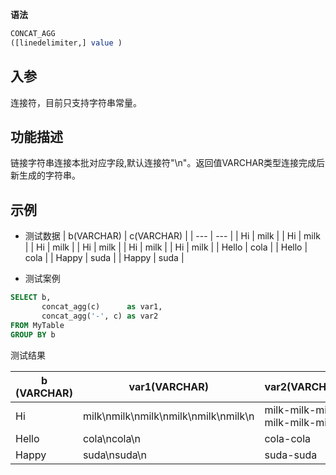 **语法**

```sql
CONCAT_AGG
([linedelimiter,] value )
```

## 入参

连接符，目前只支持字符串常量。

## 功能描述

链接字符串连接本批对应字段,默认连接符"\n"。返回值VARCHAR类型连接完成后新生成的字符串。

## 示例

- 测试数据 | b(VARCHAR) | c(VARCHAR) | | --- | --- | | Hi | milk | | Hi | milk | | Hi | milk | | Hi | milk | | Hi | milk | | Hi | milk | | Hello | cola | | Hello | cola | | Happy | suda | | Happy | suda |


- 测试案例

```sql
SELECT b,
       concat_agg(c)      as var1,
       concat_agg('-', c) as var2
FROM MyTable
GROUP BY b
```

测试结果

| b (VARCHAR) | var1(VARCHAR) | var2(VARCHAR) |
| --- | --- | --- |
| Hi | milk\nmilk\nmilk\nmilk\nmilk\nmilk\n | milk-milk-milk-milk-milk-milk |
| Hello | cola\ncola\n | cola-cola |
| Happy | suda\nsuda\n | suda-suda |

